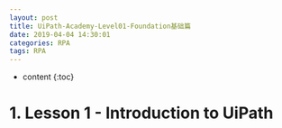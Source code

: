 ```yaml
---
layout: post
title: UiPath-Academy-Level01-Foundation基础篇
date: 2019-04-04 14:30:01
categories: RPA
tags: RPA
---
```

* content
{:toc}


# 1. Lesson 1 - Introduction to UiPath



